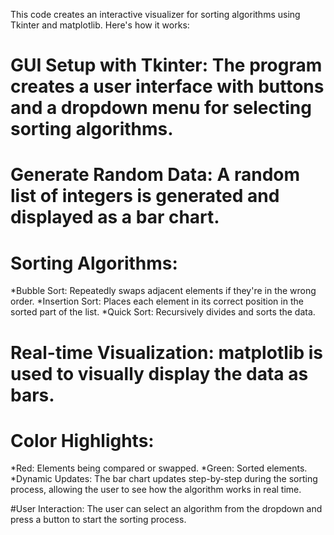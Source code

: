 This code creates an interactive visualizer for sorting algorithms using Tkinter and matplotlib. Here's how it works:

# GUI Setup with Tkinter: The program creates a user interface with buttons and a dropdown menu for selecting sorting algorithms.

# Generate Random Data: A random list of integers is generated and displayed as a bar chart.

# Sorting Algorithms:
*Bubble Sort: Repeatedly swaps adjacent elements if they're in the wrong order.
*Insertion Sort: Places each element in its correct position in the sorted part of the list.
*Quick Sort: Recursively divides and sorts the data.

# Real-time Visualization: matplotlib is used to visually display the data as bars.

# Color Highlights:
*Red: Elements being compared or swapped.
*Green: Sorted elements.
*Dynamic Updates: The bar chart updates step-by-step during the sorting process, allowing the user to see how the algorithm works in real time.

#User Interaction: The user can select an algorithm from the dropdown and press a button to start the sorting process.
